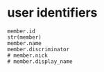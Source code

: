 # user identifiers
```
member.id
str(member)
member.name
member.discriminator
# member.nick
# member.display_name
```